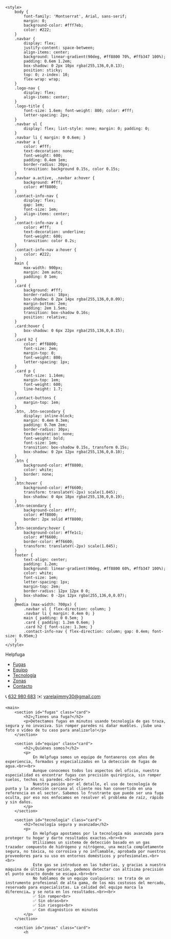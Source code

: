 <!DOCTYPE html>
<html lang="es">
<head>
    <meta charset="UTF-8">
    <meta name="viewport" content="width=device-width, initial-scale=1.0">
    <title>Helpfuga - Detección de fugas en Barcelona</title>
    <link rel="icon" href="favicon.ico">
    <link href="https://fonts.googleapis.com/css2?family=Montserrat:wght@600;800&display=swap" rel="stylesheet">

    <style>
        body {
            font-family: 'Montserrat', Arial, sans-serif;
            margin: 0;
            background-color: #fff7eb;
            color: #222;
        }
        .navbar {
            display: flex;
            justify-content: space-between;
            align-items: center;
            background: linear-gradient(90deg, #ff8800 70%, #ffb347 100%);
            padding: 0.6em 1.2em;
            box-shadow: 0 2px 10px rgba(255,136,0,0.13);
            position: sticky;
            top: 0; z-index: 10;
            flex-wrap: wrap;
        }
        .logo-nav {
            display: flex;
            align-items: center;
        }
        .logo-title {
            font-size: 1.6em; font-weight: 800; color: #fff;
            letter-spacing: 2px;
        }
        .navbar ul {
            display: flex; list-style: none; margin: 0; padding: 0;
        }
        .navbar li { margin: 0 0.6em; }
        .navbar a {
            color: #fff;
            text-decoration: none;
            font-weight: 600;
            padding: 0.4em 1em;
            border-radius: 20px;
            transition: background 0.15s, color 0.15s;
        }
        .navbar a.active, .navbar a:hover {
            background: #fff;
            color: #ff8800;
        }
        .contact-info-nav {
            display: flex;
            gap: 1em;
            font-size: 1em;
            align-items: center;
        }
        .contact-info-nav a {
            color: #fff;
            text-decoration: underline;
            font-weight: 600;
            transition: color 0.2s;
        }
        .contact-info-nav a:hover {
            color: #222;
        }
        main {
            max-width: 900px;
            margin: 2em auto;
            padding: 0 1em;
        }
        .card {
            background: #fff;
            border-radius: 18px;
            box-shadow: 0 2px 14px rgba(255,136,0,0.09);
            margin-bottom: 2em;
            padding: 2em 1.5em;
            transition: box-shadow 0.16s;
            position: relative;
        }
        .card:hover {
            box-shadow: 0 6px 22px rgba(255,136,0,0.15);
        }
        .card h2 {
            color: #ff8800;
            font-size: 2em;
            margin-top: 0;
            font-weight: 800;
            letter-spacing: 1px;
        }
        .card p {
            font-size: 1.14em;
            margin-top: 1em;
            font-weight: 600;
            line-height: 1.7;
        }
        .contact-buttons {
            margin-top: 1em;
        }
        .btn, .btn-secondary {
            display: inline-block;
            margin: 0.4em 0.3em;
            padding: 0.7em 2em;
            border-radius: 30px;
            text-decoration: none;
            font-weight: bold;
            font-size: 1em;
            transition: box-shadow 0.15s, transform 0.15s;
            box-shadow: 0 2px 12px rgba(255,136,0,0.10);
        }
        .btn {
            background-color: #ff8800;
            color: white;
            border: none;
        }
        .btn:hover {
            background-color: #ff6600;
            transform: translateY(-2px) scale(1.045);
            box-shadow: 0 4px 18px rgba(255,136,0,0.19);
        }
        .btn-secondary {
            background-color: #fff;
            color: #ff8800;
            border: 2px solid #ff8800;
        }
        .btn-secondary:hover {
            background-color: #ffe1c1;
            color: #ff6600;
            border-color: #ff6600;
            transform: translateY(-2px) scale(1.045);
        }
        footer {
            text-align: center;
            padding: 1.2em;
            background: linear-gradient(90deg, #ff8800 60%, #ffb347 100%);
            color: white;
            font-size: 1em;
            letter-spacing: 1px;
            margin-top: 2em;
            border-radius: 12px 12px 0 0;
            box-shadow: 0 -2px 12px rgba(255,136,0,0.07);
        }
        @media (max-width: 700px) {
            .navbar ul { flex-direction: column; }
            .navbar li { margin: 0.4em 0; }
            main { padding: 0 0.5em; }
            .card { padding: 1.2em 0.6em; }
            .card h2 { font-size: 1.3em; }
            .contact-info-nav { flex-direction: column; gap: 0.4em; font-size: 0.95em;}
        }
    </style>
</head>
<body>
    <nav class="navbar">
        <div class="logo-nav">
            <span class="logo-title">Helpfuga</span>
        </div>
        <ul>
            <li><a href="#fugas" class="active">Fugas</a></li>
            <li><a href="#equipo">Equipo</a></li>
            <li><a href="#tecnologia">Tecnología</a></li>
            <li><a href="#zonas">Zonas</a></li>
            <li><a href="#contacto">Contacto</a></li>
        </ul>
        <div class="contact-info-nav">
            <span>📞 <a href="tel:+34632980683">632 980 683</a></span>
            <span>✉️ <a href="mailto:varelajimmy30@gmail.com">varelajimmy30@gmail.com</a></span>
        </div>
    </nav>

    <main>
        <section id="fugas" class="card">
            <h2>¿Tienes una fuga?</h2>
            <p>Detectamos fugas en minutos usando tecnología de gas traza, segura y no invasiva. Sin romper paredes ni dañar muebles. ¡Sube una foto o vídeo de tu caso para analizarlo!</p>
        </section>

        <section id="equipo" class="card">
            <h2>¿Quiénes somos?</h2>
            <p>
                En Helpfuga somos un equipo de fontaneros con años de experiencia, formados y especializados en la detección de fugas de agua.<br><br>
                Aunque conocemos todos los aspectos del oficio, nuestra especialidad es encontrar fugas con precisión quirúrgica, sin romper suelos, techos ni paredes.<br><br>
                Nuestra pasión por el detalle, el uso de tecnología de punta y la atención cercana al cliente nos han convertido en una referencia en el sector. Sabemos lo frustrante que puede ser una fuga oculta, por eso nos enfocamos en resolver el problema de raíz, rápido y sin daños.
            </p>
        </section>

        <section id="tecnologia" class="card">
            <h2>Tecnología segura y avanzada</h2>
            <p>
                En Helpfuga apostamos por la tecnología más avanzada para proteger tu hogar y darte resultados exactos.<br><br>
                Utilizamos un sistema de detección basado en un gas trazador compuesto de hidrógeno y nitrógeno, una mezcla completamente segura, no tóxica, no corrosiva y no inflamable, aprobada por nuestros proveedores para su uso en entornos domésticos y profesionales.<br><br>
                Este gas se introduce en las tuberías, y gracias a nuestra máquina de última generación, podemos detectar con altísima precisión el punto exacto donde se escapa.<br><br>
                No hablamos de un equipo cualquiera: se trata de un instrumento profesional de alta gama, de los más costosos del mercado, reservado para especialistas. La calidad del equipo marca la diferencia… y se nota en los resultados.<br><br>
                ✅ Sin romper<br>
                ✅ Sin obras<br>
                ✅ Sin riesgos<br>
                ✅ Con diagnóstico en minutos
            </p>
        </section>

        <section id="zonas" class="card">
            <h
